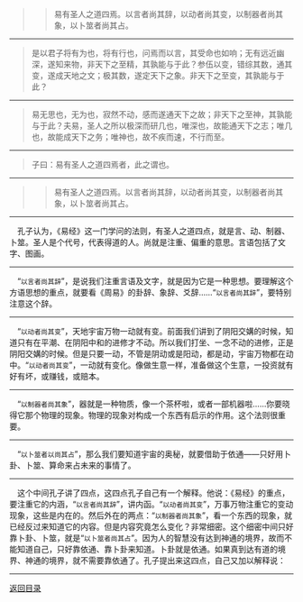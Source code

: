 > > 易有圣人之道四焉。以言者尚其辞，以动者尚其变，以制器者尚其象，以卜筮者尚其占。
___
> 是以君子将有为也，将有行也，问焉而以言，其受命也如响；无有远近幽深，遂知来物，非天下之至精，其孰能与于此？参伍以变，错综其数，通其变，遂成天地之文；极其数，遂定天下之象。非天下之至变，其孰能与于此？
___
> 易无思也，无为也，寂然不动，感而遂通天下之故；非天下之至神，其孰能与于此？夫易，圣人之所以极深而研几也，唯深也，故能通天下之志；唯几也，故能成天下之务；唯神也，故不疾而速，不行而至。
___
> 子曰：易有圣人之道四焉者，此之谓也。
___
> > 易有圣人之道四焉。以言者尚其辞，以动者尚其变，以制器者尚其象，以卜筮者尚其占。
___
&emsp;孔子认为，《易经》这一门学问的法则，有圣人之道四点，就是言、动、制器、卜筮。圣人是个代号，代表得道的人。尚就是注重、偏重的意思。言语包括了文字、图画。
___
&emsp;“``以言者尚其辞``”，是说我们注重言语及文字，就是因为它是一种思想。要理解这个方语思想的重点，就要看《周易》的卦辞、象辞、爻辞……“``以言者尚其辞``”，要特别注意这个辞。
___
&emsp;“``以动者尚其变``”，天地宇宙万物一动就有变。前面我们讲到了阴阳交媾的时候，知道只有在平潮、在阴阳中和的进修才不动。所以我们打坐、一念不动的进修，正是阴阳交媾的时候。但是只要一动，不管是阴动或是阳动，都是动，宇宙万物都在动中。“``以动者尚其变``”，一动就有变化。像做生意一样，准备做这个生意，一投资就有好有坏，或赚钱，或赔本。
___
&emsp;“``以制器者尚其象``”，器就是一种物质，像一个茶杯啦，或者一部机器啦……你要晓得它那个物理的现象。物理的现象对构成一个东西有启示的作用。这个法则很重要。
___
&emsp;“``以卜筮者以尚其占``”，那么我们要知道宇宙的奥秘，就要借助于依通——只好用卜卦、卜筮、算命来占未来的事情了。
___
&emsp;这个中间孔子讲了四点，这四点孔子自己有一个解释。他说：《易经》的重点，要注重它的内涵，“``以言者尚其辞``”，讲内函。“``以动者尚其变``”，万事万物注重它的变动现象，这些是内在的。然后外在的两点：“``以制器者尚其象``”，看一个东西的现象，就已经反过来知道它的内容。但是内容究竟怎么变化？非常细密。这个细密中间只好靠卜卦、卜筮，就是“``以卜筮者尚其占``”。因为人的智慧没有达到神通的境界，故而不能知道自己，只好靠依通、靠卜卦来知道。卜卦就是依通。如果真到达有道的境界、神通的境界，就不需要靠依通了。孔子提出来这四点，自己又加以解释说：
___
[返回目录](../../../master/README.md#目录)